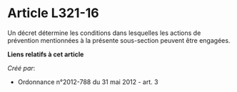 # Article L321-16

Un décret détermine les conditions dans lesquelles les actions de prévention mentionnées à la présente sous-section peuvent
être engagées.

**Liens relatifs à cet article**

_Créé par_:

  - Ordonnance n°2012-788 du 31 mai 2012 - art. 3
